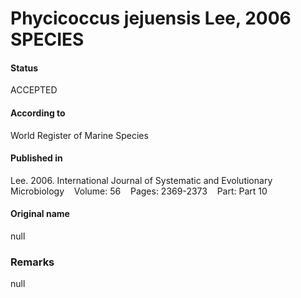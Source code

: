 # Phycicoccus jejuensis Lee, 2006 SPECIES

#### Status
ACCEPTED

#### According to
World Register of Marine Species

#### Published in
Lee. 2006. International Journal of Systematic and Evolutionary Microbiology    Volume: 56    Pages: 2369-2373    Part: Part 10

#### Original name
null

### Remarks
null